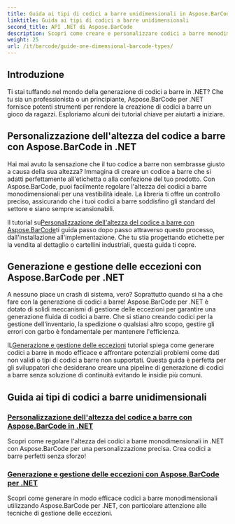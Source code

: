 ```yaml
---
title: Guida ai tipi di codici a barre unidimensionali in Aspose.BarCode
linktitle: Guida ai tipi di codici a barre unidimensionali
second_title: API .NET di Aspose.BarCode
description: Scopri come creare e personalizzare codici a barre monodimensionali in .NET utilizzando Aspose.BarCode, con solide tecniche di gestione delle eccezioni.
weight: 25
url: /it/barcode/guide-one-dimensional-barcode-types/
---
```

## Introduzione

Ti stai tuffando nel mondo della generazione di codici a barre in .NET? Che tu sia un professionista o un principiante, Aspose.BarCode per .NET fornisce potenti strumenti per rendere la creazione di codici a barre un gioco da ragazzi. Esploriamo alcuni dei tutorial chiave per aiutarti a iniziare.

## Personalizzazione dell'altezza del codice a barre con Aspose.BarCode in .NET  

Hai mai avuto la sensazione che il tuo codice a barre non sembrasse giusto a causa della sua altezza? Immagina di creare un codice a barre che si adatti perfettamente all'etichetta o alla confezione del tuo prodotto. Con Aspose.BarCode, puoi facilmente regolare l'altezza dei codici a barre monodimensionali per una vestibilità ideale. La libreria ti offre un controllo preciso, assicurando che i tuoi codici a barre soddisfino gli standard del settore e siano sempre scansionabili.  

 Il tutorial su[Personalizzazione dell'altezza del codice a barre con Aspose.BarCode](./customizing-barcode-height/)ti guida passo dopo passo attraverso questo processo, dall'installazione all'implementazione. Che tu stia progettando etichette per la vendita al dettaglio o cartellini industriali, questa guida ti copre.  

## Generazione e gestione delle eccezioni con Aspose.BarCode per .NET  

A nessuno piace un crash di sistema, vero? Soprattutto quando si ha a che fare con la generazione di codici a barre! Aspose.BarCode per .NET è dotato di solidi meccanismi di gestione delle eccezioni per garantire una generazione fluida di codici a barre. Che si stiano creando codici per la gestione dell'inventario, la spedizione o qualsiasi altro scopo, gestire gli errori con garbo è fondamentale per mantenere l'efficienza.  

 IL[Generazione e gestione delle eccezioni](./generation-and-exception-handling/) tutorial spiega come generare codici a barre in modo efficace e affrontare potenziali problemi come dati non validi o tipi di codici a barre non supportati. Questa guida è perfetta per gli sviluppatori che desiderano creare una pipeline di generazione di codici a barre senza soluzione di continuità evitando le insidie più comuni.  

## Guida ai tipi di codici a barre unidimensionali
### [Personalizzazione dell'altezza del codice a barre con Aspose.BarCode in .NET](./customizing-barcode-height/)
Scopri come regolare l'altezza dei codici a barre monodimensionali in .NET con Aspose.BarCode per una personalizzazione precisa. Crea codici a barre perfetti senza sforzo!
### [Generazione e gestione delle eccezioni con Aspose.BarCode per .NET](./generation-and-exception-handling/)
Scopri come generare in modo efficace codici a barre monodimensionali utilizzando Aspose.BarCode per .NET, con particolare attenzione alle tecniche di gestione delle eccezioni.
